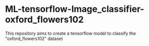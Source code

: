 # ML-tensorflow-Image_classifier-oxford_flowers102
This repository aims to create a tensorflow model to classify the "oxford_flowers102" dataset

